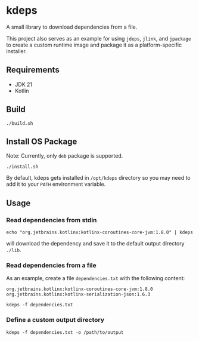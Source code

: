 # kdeps

A small library to download dependencies from a file.

This project also serves as an example for using `jdeps`, `jlink`, and `jpackage` to create a custom runtime image and
package it as a platform-specific installer.

## Requirements

- JDK 21
- Kotlin

## Build

```shell
./build.sh
```

## Install OS Package

Note: Currently, only `deb` package is supported.

```shell
./install.sh
```

By default, kdeps gets installed in `/opt/kdeps` directory so you may need to add it to your `PATH` environment
variable.


## Usage

### Read dependencies from stdin

```shell
echo "org.jetbrains.kotlinx:kotlinx-coroutines-core-jvm:1.8.0" | kdeps
```
will download the dependency and save it to the default output directory `./lib`.

### Read dependencies from a file

As an example, create a file `dependencies.txt` with the following content:

```text
org.jetbrains.kotlinx:kotlinx-coroutines-core-jvm:1.8.0
org.jetbrains.kotlinx:kotlinx-serialization-json:1.6.3
```

```shell
kdeps -f dependencies.txt
```

### Define a custom output directory

```shell
kdeps -f dependencies.txt -o /path/to/output
```